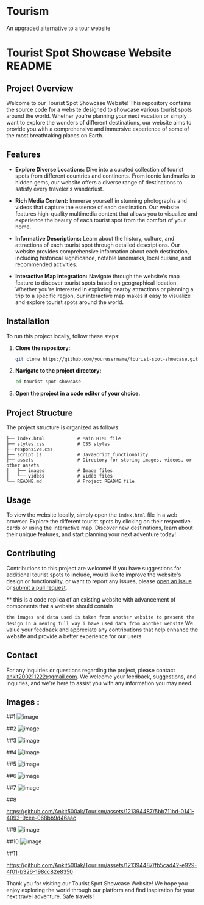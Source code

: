 # Tourism
An upgraded alternative to a tour website

# Tourist Spot Showcase Website README

## Project Overview

Welcome to our Tourist Spot Showcase Website! This repository contains the source code for a website designed to showcase various tourist spots around the world. Whether you're planning your next vacation or simply want to explore the wonders of different destinations, our website aims to provide you with a comprehensive and immersive experience of some of the most breathtaking places on Earth.

## Features

- **Explore Diverse Locations:** Dive into a curated collection of tourist spots from different countries and continents. From iconic landmarks to hidden gems, our website offers a diverse range of destinations to satisfy every traveler's wanderlust.
  
- **Rich Media Content:** Immerse yourself in stunning photographs and videos that capture the essence of each destination. Our website features high-quality multimedia content that allows you to visualize and experience the beauty of each tourist spot from the comfort of your home.

- **Informative Descriptions:** Learn about the history, culture, and attractions of each tourist spot through detailed descriptions. Our website provides comprehensive information about each destination, including historical significance, notable landmarks, local cuisine, and recommended activities.

- **Interactive Map Integration:** Navigate through the website's map feature to discover tourist spots based on geographical location. Whether you're interested in exploring nearby attractions or planning a trip to a specific region, our interactive map makes it easy to visualize and explore tourist spots around the world.

## Installation

To run this project locally, follow these steps:

1. **Clone the repository:** 
   ```bash
   git clone https://github.com/yourusername/tourist-spot-showcase.git
   ```
2. **Navigate to the project directory:**
   ```bash
   cd tourist-spot-showcase
   ```
3. **Open the project in a code editor of your choice.**

## Project Structure

The project structure is organized as follows:

```
├── index.html            # Main HTML file
├── styles.css            # CSS styles
├──responsive.css
├── script.js             # JavaScript functionality
├── assets                # Directory for storing images, videos, or other assets
│   ├── images            # Image files
│   └── videos            # Video files
└── README.md             # Project README file
```

## Usage

To view the website locally, simply open the `index.html` file in a web browser. Explore the different tourist spots by clicking on their respective cards or using the interactive map. Discover new destinations, learn about their unique features, and start planning your next adventure today!

## Contributing

Contributions to this project are welcome! If you have suggestions for additional tourist spots to include, would like to improve the website's design or functionality, or want to report any issues, please [open an issue](https://github.com/yourusername/tourist-spot-showcase/issues) or [submit a pull request](https://github.com/yourusername/tourist-spot-showcase/pulls).

** this is a code replica of an existing website with advancement of components that a website should contain

``` the images and data used is taken from another website to present the design in a mening full way i have used data from another website ```
We value your feedback and appreciate any contributions that help enhance the website and provide a better experience for our users.

## Contact

For any inquiries or questions regarding the project, please contact ankit200211222@gmail.com. We welcome your feedback, suggestions, and inquiries, and we're here to assist you with any information you may need.

## Images :
##1
![image](https://github.com/Ankit500ak/Tourism/assets/121394487/f2864af9-7bbf-4cd7-91e6-a5945345393f)

##2
![image](https://github.com/Ankit500ak/Tourism/assets/121394487/eabf2e4c-41c6-45f6-a49e-a988a37bfeb5)

##3
![image](https://github.com/Ankit500ak/Tourism/assets/121394487/4c7c115f-f31d-4168-8955-e6f473cf25fd)

##4
![image](https://github.com/Ankit500ak/Tourism/assets/121394487/2a4e40ad-5623-4745-a042-b6df9a7eac48)

##5
![image](https://github.com/Ankit500ak/Tourism/assets/121394487/97e3add7-94e0-459f-a375-edc3a5fb086b)

##6
![image](https://github.com/Ankit500ak/Tourism/assets/121394487/408a6942-d2e6-49f7-8253-8a35542a42a3)

##7
![image](https://github.com/Ankit500ak/Tourism/assets/121394487/be22f39c-8cef-47fa-8eea-a64b91307922)

##8


https://github.com/Ankit500ak/Tourism/assets/121394487/5bb711bd-0141-4093-9cee-068bb9d46aac


##9
![image](https://github.com/Ankit500ak/Tourism/assets/121394487/8be7d7bb-4ae8-4625-8cde-a6ba3e490bf6)

##10
![image](https://github.com/Ankit500ak/Tourism/assets/121394487/35e57437-72c8-4ed9-9919-f8d1ab1ee2f5)

##11


https://github.com/Ankit500ak/Tourism/assets/121394487/fb5cad42-e929-4f01-b326-198cc82e8350

Thank you for visiting our Tourist Spot Showcase Website! We hope you enjoy exploring the world through our platform and find inspiration for your next travel adventure. Safe travels!
